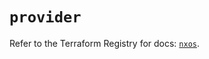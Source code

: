 # `provider`

Refer to the Terraform Registry for docs: [`nxos`](https://registry.terraform.io/providers/ciscodevnet/nxos/0.5.10/docs).
